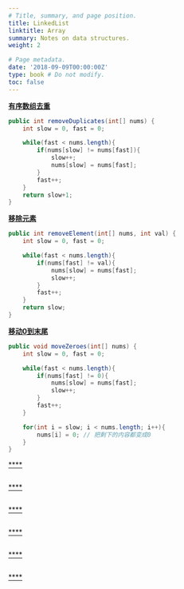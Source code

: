 ```yaml
---
# Title, summary, and page position.
title: LinkedList
linktitle: Array
summary: Notes on data structures.
weight: 2

# Page metadata.
date: '2018-09-09T00:00:00Z'
type: book # Do not modify.
toc: false
---
```


[**有序数组去重**](https://leetcode.cn/problems/remove-duplicates-from-sorted-array/)
```Java
public int removeDuplicates(int[] nums) {
	int slow = 0, fast = 0;

	while(fast < nums.length){
		if(nums[slow] != nums[fast]){
			slow++;
			nums[slow] = nums[fast];
		}
		fast++;
	}
	return slow+1;
}
```


[**移除元素**](https://leetcode.cn/problems/remove-element/)
```Java
public int removeElement(int[] nums, int val) {
	int slow = 0, fast = 0;

	while(fast < nums.length){
		if(nums[fast] != val){
			nums[slow] = nums[fast];
			slow++;
		}
		fast++;
	}
	return slow;
}
```


[**移动0到末尾**](https://leetcode.cn/problems/move-zeroes/)
```Java
public void moveZeroes(int[] nums) {
	int slow = 0, fast = 0;

	while(fast < nums.length){
		if(nums[fast] != 0){
			nums[slow] = nums[fast];
			slow++;
		}
		fast++;
	}

	for(int i = slow; i < nums.length; i++){ 
		nums[i] = 0; // 把剩下的内容都变成0
	}
}
```


[****]()
```Java

```


[****]()
```Java

```


[****]()
```Java

```


[****]()
```Java

```


[****]()
```Java

```


[****]()
```Java

```